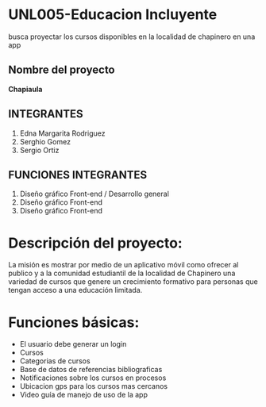 # UNL005-Educacion Incluyente
busca proyectar los cursos disponibles en la localidad de chapinero en una app

## Nombre del proyecto
**Chapiaula**
## INTEGRANTES
1. Edna Margarita Rodriguez
2. Serghio Gomez
3. Sergio Ortiz

## FUNCIONES INTEGRANTES
1. Diseño gráfico Front-end / Desarrollo general
2. Diseño gráfico Front-end 
3. Diseño gráfico Front-end

# Descripción del proyecto:
La misión es mostrar por medio de un aplicativo móvil como ofrecer al publico y a la comunidad estudiantil de la localidad de Chapinero una variedad de cursos que genere un crecimiento formativo para personas que tengan acceso a una educación limitada.

# Funciones básicas:
- El usuario debe generar un login
- Cursos
- Categorias de cursos
- Base de datos de referencias bibliograficas
- Notificaciones sobre los cursos en procesos
- Ubicacion gps para los cursos mas cercanos
- Video guía de manejo de uso de la app


